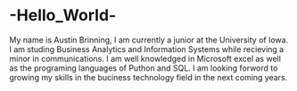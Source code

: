 # -Hello_World-
My name is Austin Brinning, I am currently a junior at the University of Iowa. I am studing Business Analytics and Information Systems while recieving a minor in communications. I am well knowledged in Microsoft excel as well as the programing languages of Puthon and SQL. I am looking forword to growing my skills in the buciness technology field in the next coming years.
